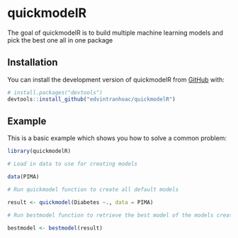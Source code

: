 
# quickmodelR

<!-- badges: start -->
<!-- badges: end -->

The goal of quickmodelR is to build multiple machine learning models and pick the best one  all in one package

## Installation

You can install the development version of quickmodelR from [GitHub](https://github.com/) with:

``` r
# install.packages("devtools")
devtools::install_github("edvintranhoac/quickmodelR")
```

## Example

This is a basic example which shows you how to solve a common problem:

``` r
library(quickmodelR)

# Load in data to use for creating models

data(PIMA)

# Run quickmodel function to create all default models 

result <- quickmodel(Diabetes ~., data = PIMA)

# Run bestmodel function to retrieve the best model of the models created, based on the evaluation metric

bestmodel <- bestmodel(result)
```

